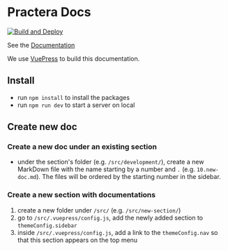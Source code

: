 # Practera Docs

[![Build and Deploy](https://github.com/intersective/docs/actions/workflows/build-deploy.yml/badge.svg)](https://github.com/intersective/docs/actions/workflows/build-deploy.yml)

See the [Documentation](https://intersective.github.io/docs/)

We use [VuePress](https://vuepress.vuejs.org/) to build this documentation.

## Install

* run `npm install` to install the packages
* run `npm run dev` to start a server on local

## Create new doc

### Create a new doc under an existing section

* under the section's folder (e.g. `/src/development/`), create a new MarkDown file with the name starting by a number and `.` (e.g. `10.new-doc.md`). The files will be ordered by the starting number in the sidebar.

### Create a new section with documentations

1. create a new folder under `/src/` (e.g. `/src/new-section/`)
1. go to `/src/.vuepress/config.js`, add the newly added section to `themeConfig.sidebar`
1. inside `/src/.vuepress/config.js`, add a link to the `themeConfig.nav` so that this section appears on the top menu
